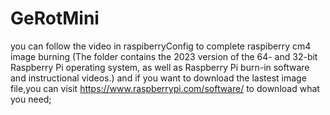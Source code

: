 # GeRotMini

you can follow the video in raspiberryConfig to complete raspiberry cm4 image burning (The folder contains the 2023 version of the 64- and 32-bit Raspberry Pi operating system, as well as Raspberry Pi burn-in software and instructional videos.)
and if you want to download the lastest image file,you can visit https://www.raspberrypi.com/software/ to download what you need;
